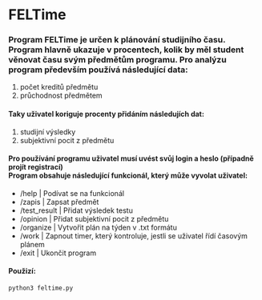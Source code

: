 # FELTime

<h3>Program FELTime je určen k plánování studijního času. Program hlavně ukazuje v procentech, kolik by měl student věnovat času svým předmětům programu. Pro analýzu program především používá následující data: </h3></b>

1. počet kreditů předmětu
2. průchodnost předmětem </br>

<h4>Taky uživatel koriguje procenty přidáním následujích dat:</h4>

1. studijní výsledky
2. subjektivní pocit z předmětu </br>

<h4>Pro používání programu uživatel musí uvést svůj login a heslo (případně projít registrací) </br>
Program obsahuje následující funkcionál, který může vyvolat uživatel:</h4>

- /help | Podívat se na funkcionál 
- /zapis | Zapsat předmět
- /test_result | Přidat výsledek testu
- /opinion | Přidat subjektivní pocit z předmětu
- /organize | Vytvořit plán na týden v .txt formátu 
- /work | Zapnout timer, který kontroluje, jestli se uživatel řídí časovým plánem
- /exit | Ukončit program

<h4>Použizí:</h4>

	python3 feltime.py
